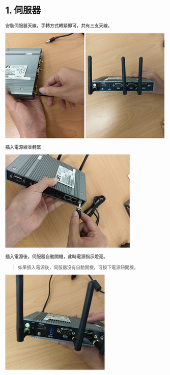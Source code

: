 # 1. 伺服器

安裝伺服器天線，手轉方式轉緊即可，共有三支天線。

![](../.gitbook/assets/image%20%2817%29.png) ![](../.gitbook/assets/image%20%286%29.png) 

插入電源線並轉緊

![](../.gitbook/assets/image%20%288%29.png)

插入電源後，伺服器自動開機，此時電源指示燈亮。

> 如果插入電源後，伺服器沒有自動開機，可按下電源鈕開機。

![](../.gitbook/assets/image%20%287%29.png)

